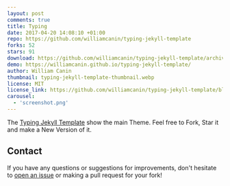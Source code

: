 ```yaml
---
layout: post
comments: true
title: Typing
date: 2017-04-20 14:08:10 +01:00
repo: https://github.com/williamcanin/typing-jekyll-template
forks: 52
stars: 91
download: https://github.com/williamcanin/typing-jekyll-template/archive/master.zip
demo: https://williamcanin.github.io/typing-jekyll-template/
author: William Canin
thumbnail: typing-jekyll-template-thumbnail.webp
license: MIT
license_link: https://github.com/williamcanin/typing-jekyll-template/blob/master/LICENSE
carousel:
  - 'screenshot.png'
---
```


The [Typing Jekyll Template](https://github.com/williamcanin/typing-jekyll-template/) show the main Theme. Feel free to Fork, Star it and make a New Version of it.

## Contact

If you have any questions or suggestions for improvements, don't hesitate to [open an issue](https://github.com/williamcanin/typing-jekyll-template/issues) or making a pull request for your fork!
